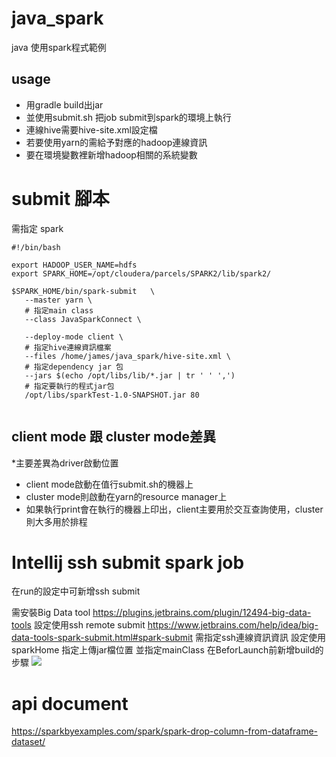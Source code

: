 # java_spark
java 使用spark程式範例

## usage
* 用gradle build出jar
* 並使用submit.sh 把job submit到spark的環境上執行
* 連線hive需要hive-site.xml設定檔
* 若要使用yarn的需給予對應的hadoop連線資訊
* 要在環境變數裡新增hadoop相關的系統變數



# submit 腳本
需指定 spark
```shell=
#!/bin/bash

export HADOOP_USER_NAME=hdfs
export SPARK_HOME=/opt/cloudera/parcels/SPARK2/lib/spark2/

$SPARK_HOME/bin/spark-submit   \
   --master yarn \
   # 指定main class
   --class JavaSparkConnect \
   
   --deploy-mode client \
   # 指定hive連線資訊檔案
   --files /home/james/java_spark/hive-site.xml \
   # 指定dependency jar 包
   --jars $(echo /opt/libs/lib/*.jar | tr ' ' ',')
   # 指定要執行的程式jar包
   /opt/libs/sparkTest-1.0-SNAPSHOT.jar 80
   
```
## client mode 跟 cluster mode差異
*主要差異為driver啟動位置
* client mode啟動在值行submit.sh的機器上
* cluster mode則啟動在yarn的resource manager上
* 如果執行print會在執行的機器上印出，client主要用於交互查詢使用，cluster則大多用於排程


# Intellij ssh submit spark job

在run的設定中可新增ssh submit

需安裝Big Data tool
https://plugins.jetbrains.com/plugin/12494-big-data-tools
設定使用ssh remote submit
https://www.jetbrains.com/help/idea/big-data-tools-spark-submit.html#spark-submit
需指定ssh連線資訊資訊
設定使用sparkHome
指定上傳jar檔位置
並指定mainClass
在BeforLaunch前新增build的步驟
![](https://i.imgur.com/iMHZpTH.png)



# api document
https://sparkbyexamples.com/spark/spark-drop-column-from-dataframe-dataset/
